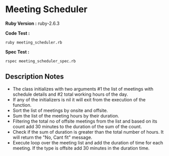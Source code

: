 # Meeting Scheduler

**Ruby Version :** ruby-2.6.3 

**Code Test :**
```
ruby meeting_scheduler.rb 
```

**Spec Test :**
```
rspec meeting_scheduler_spec.rb 
```

## Description Notes

- The class initializes with two arguments #1 the list of meetings with schedule details and #2 total working hours of the day.
- If any of the initializers is nil it will exit from the execution of the function.
- Sort the list of meetings by onsite and offsite.
- Sum the list of the meeting hours by their duration.
- Filtering the total no of offsite meetings from the list and based on its count add 30 minutes to the duration of the sum of the count.
- Check if the sum of duration is greater than the total number of hours. It will return the "No, Cant fit" message.
- Execute loop over the meeting list and add the duration of time for each meeting. If the type is offsite add 30 minutes in the duration time. 
